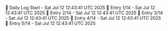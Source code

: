 📅 Daily Log Start - Sat Jul 12 12:43:41 UTC 2025
📌 Entry 1/14 - Sat Jul 12 12:43:41 UTC 2025
📌 Entry 2/14 - Sat Jul 12 12:43:41 UTC 2025
📌 Entry 3/14 - Sat Jul 12 12:43:41 UTC 2025
📌 Entry 4/14 - Sat Jul 12 12:43:41 UTC 2025
📌 Entry 5/14 - Sat Jul 12 12:43:41 UTC 2025

